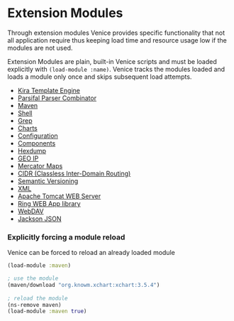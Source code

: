 # Extension Modules

Through extension modules Venice provides specific functionality
that not all application require thus keeping load time and 
resource usage low if the modules are not used.

Extension Modules are plain, built-in Venice scripts and must be loaded 
explicitly with `(load-module :name)`. Venice tracks the modules loaded
and loads a module only once and skips subsequent load attempts.

* [Kira Template Engine](ext-kira.md)
* [Parsifal Parser Combinator](ext-parsifal.md)
* [Maven](ext-maven.md)
* [Shell](ext-shell.md)
* [Grep](ext-grep.md)
* [Charts](ext-charts.md)
* [Configuration](ext-configuration.md)
* [Components](ext-components.md)
* [Hexdump](ext-hexdump.md)
* [GEO IP](ext-geoip.md)
* [Mercator Maps](ext-mercator.md)
* [CIDR (Classless Inter-Domain Routing)](ext-cidr.md)
* [Semantic Versioning](ext-semver.md)
* [XML](ext-xml.md)
* [Apache Tomcat WEB Server](ext-tomcat.md)
* [Ring WEB App library](ext-ring.md)
* [WebDAV](ext-webdav.md)
* [Jackson JSON](ext-jackson.md)


### Explicitly forcing a module reload

Venice can be forced to reload an already loaded module

```clojure
(load-module :maven)

; use the module
(maven/download "org.knowm.xchart:xchart:3.5.4")
             
; reload the module
(ns-remove maven)
(load-module :maven true)
```

